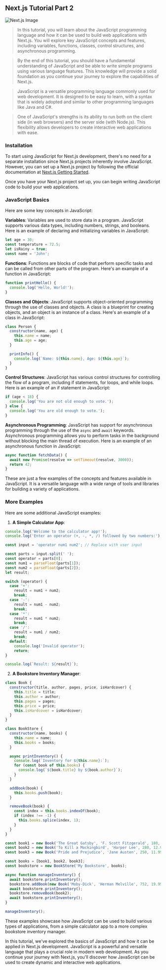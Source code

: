 ## Next.js Tutorial Part 2

![Next.js Image](https://example.com/nextjs-image.png)

> In this tutorial, you will learn about the JavaScript programming language and how it can be used to build web applications with Next.js. You will explore key JavaScript concepts and features, including variables, functions, classes, control structures, and asynchronous programming.

> By the end of this tutorial, you should have a fundamental understanding of JavaScript and be able to write simple programs using various language features. This knowledge will provide a solid foundation as you continue your journey to explore the capabilities of Next.js.

> JavaScript is a versatile programming language commonly used for web development. It is designed to be easy to learn, with a syntax that is widely adopted and similar to other programming languages like Java and C#.

> One of JavaScript's strengths is its ability to run both on the client side (in web browsers) and the server side (with Node.js). This flexibility allows developers to create interactive web applications with ease.

### Installation

To start using JavaScript for Next.js development, there's no need for a separate installation since Next.js projects inherently involve JavaScript. However, you can set up a Next.js project by following the official documentation at [Next.js Getting Started](https://nextjs.org/docs/getting-started).

Once you have your Next.js project set up, you can begin writing JavaScript code to build your web applications.

### JavaScript Basics

Here are some key concepts in JavaScript:

**Variables**: Variables are used to store data in a program. JavaScript supports various data types, including numbers, strings, and booleans. Here is an example of declaring and initializing variables in JavaScript:

```javascript
let age = 30;
const temperature = 72.5;
let isRainy = true;
const name = 'John';
```

**Functions**: Functions are blocks of code that perform specific tasks and can be called from other parts of the program. Here's an example of a function in JavaScript:

```javascript
function printHello() {
  console.log('Hello, World!');
}
```

**Classes and Objects**: JavaScript supports object-oriented programming through the use of classes and objects. A class is a blueprint for creating objects, and an object is an instance of a class. Here's an example of a class in JavaScript:

```javascript
class Person {
  constructor(name, age) {
    this.name = name;
    this.age = age;
  }

  printInfo() {
    console.log(`Name: ${this.name}, Age: ${this.age}`);
  }
}
```

**Control Structures**: JavaScript has various control structures for controlling the flow of a program, including if statements, for loops, and while loops. Here is an example of an if statement in JavaScript:

```javascript
if (age < 18) {
  console.log('You are not old enough to vote.');
} else {
  console.log('You are old enough to vote.');
}
```

**Asynchronous Programming**: JavaScript has support for asynchronous programming through the use of the `async` and `await` keywords. Asynchronous programming allows you to perform tasks in the background without blocking the main thread of execution. Here is an example of an asynchronous function in JavaScript:

```javascript
async function fetchData() {
  await new Promise(resolve => setTimeout(resolve, 3000));
  return 42;
}
```

These are just a few examples of the concepts and features available in JavaScript. It is a versatile language with a wide range of tools and libraries for building a variety of applications.

### More Examples

Here are some additional JavaScript examples:

1. **A Simple Calculator App**:

```javascript
console.log('Welcome to the calculator app!');
console.log('Enter an operator (+, -, *, /) followed by two numbers:');

const input = 'operator num1 num2'; // Replace with user input

const parts = input.split(' ');
const operator = parts[0];
const num1 = parseFloat(parts[1]);
const num2 = parseFloat(parts[2]);
let result;

switch (operator) {
  case '+':
    result = num1 + num2;
    break;
  case '-':
    result = num1 - num2;
    break;
  case '*':
    result = num1 * num2;
    break;
  case '/':
    result = num1 / num2;
    break;
  default:
    console.log('Invalid operator');
    return;
}

console.log(`Result: ${result}`);
```

2. **A Bookstore Inventory Manager**:

```javascript
class Book {
  constructor(title, author, pages, price, isHardcover) {
    this.title = title;
    this.author = author;
    this.pages = pages;
    this.price = price;
    this.isHardcover = isHardcover;
  }
}

class BookStore {
  constructor(name, books) {
    this.name = name;
    this.books = books;
  }

  async printInventory() {
    console.log(`Inventory for ${this.name}:`);
    for (const book of this.books) {
      console.log(`${book.title} by ${book.author}`);
    }
  }

  addBook(book) {
    this.books.push(book);
  }

  removeBook(book) {
    const index = this.books.indexOf(book);
    if (index !== -1) {
      this.books.splice(index, 1);
    }
  }
}

const book1 = new Book('The Great Gatsby', 'F. Scott Fitzgerald', 180, 9.99, true);
const book2 = new Book('To Kill a Mockingbird', 'Harper Lee', 280, 12.99, false);
const book3 = new Book('Pride and Prejudice', 'Jane Austen', 250, 11.99, true);

const books = [book1, book2, book3];
const bookstore = new BookStore('My Bookstore', books);

async function manageInventory() {
  await bookstore.printInventory();
  bookstore.addBook(new Book('Moby-Dick', 'Herman Melville', 752, 19.99, false));
  await bookstore.printInventory();
  bookstore.removeBook(book2);
  await bookstore.printInventory();
}

manageInventory();
```

These examples showcase how JavaScript can be used to build various types of applications, from a simple calculator app to a more complex bookstore inventory manager.

In this tutorial, we've explored the basics of JavaScript and how it can be applied in Next.js development. JavaScript is a powerful and versatile language that plays a crucial role in modern web development. As you continue your journey with Next.js, you'll discover how JavaScript can be used to create dynamic and interactive web applications.